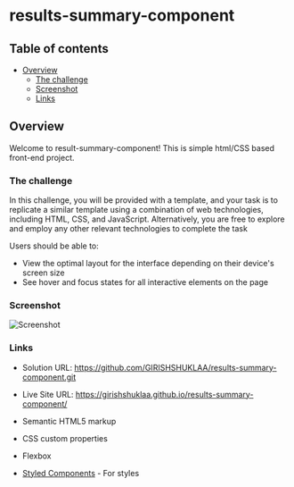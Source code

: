 # results-summary-component

## Table of contents

- [Overview](#overview)
  - [The challenge](#the-challenge)
  - [Screenshot](#screenshot)
  - [Links](#links)


## Overview
Welcome to result-summary-component! This is simple html/CSS based front-end project.

### The challenge
In this challenge, you will be provided with a template, and your task is to replicate a similar template using a combination of web technologies, including HTML, CSS, and JavaScript. Alternatively, you are free to explore and employ any other relevant technologies to complete the task

Users should be able to:

- View the optimal layout for the interface depending on their device's screen size
- See hover and focus states for all interactive elements on the page

### Screenshot
![Screenshot]([https://github.com/yourusername/yourrepository/raw/main/screenshot.png](https://github.com/GIRISHSHUKLAA/results-summary-component/blob/main/Screenshot%202023-09-17%20at%2010.56.46%20PM.png))

### Links

- Solution URL:  https://github.com/GIRISHSHUKLAA/results-summary-component.git
- Live Site URL: https://girishshuklaa.github.io/results-summary-component/

- Semantic HTML5 markup
- CSS custom properties
- Flexbox
- [Styled Components](https://styled-components.com/) - For styles
